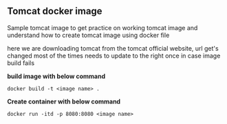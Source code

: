 ## Tomcat docker image
Sample tomcat image to get practice on working tomcat image and understand how to create tomcat image using docker file

here we are downloading tomcat from the tomcat official website, url get's changed most of the times needs to update to the right once in case image build fails 

**build image with below command**
```
docker build -t <image name> .
```
**Create container with below command**

```
docker run -itd -p 8080:8080 <image name> 
```
